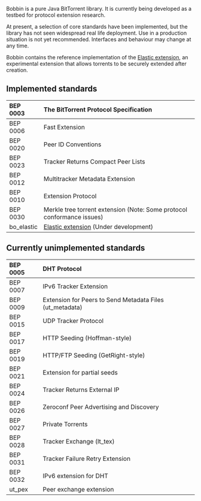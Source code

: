 Bobbin is a pure Java BitTorrent library. It is currently being developed as a testbed for protocol extension research.

At present, a selection of core standards have been implemented, but the library has not seen widespread real life deployment. Use in a production situation is not yet recommended. Interfaces and behaviour may change at any time.

Bobbin contains the reference implementation of the [Elastic extension](ElasticExtension.md), an experimental extension that allows torrents to be securely extended after creation.

## Implemented standards ##
| BEP 0003 | The BitTorrent Protocol Specification |
|:---------|:--------------------------------------|
| BEP 0006 | Fast Extension                        |
| BEP 0020 | Peer ID Conventions                   |
| BEP 0023 | Tracker Returns Compact Peer Lists    |
| BEP 0012 | Multitracker Metadata Extension       |
| BEP 0010 | Extension Protocol                    |
| BEP 0030 | Merkle tree torrent extension (Note: Some protocol conformance issues) |
| bo\_elastic | [Elastic extension](ElasticExtension.md) (Under development) |

## Currently unimplemented standards ##
| BEP 0005 | DHT Protocol |
|:---------|:-------------|
| BEP 0007 | IPv6 Tracker Extension |
| BEP 0009 | Extension for Peers to Send Metadata Files (ut\_metadata) |
| BEP 0015 | UDP Tracker Protocol |
| BEP 0017 | HTTP Seeding (Hoffman-style) |
| BEP 0019 | HTTP/FTP Seeding (GetRight-style) |
| BEP 0021 | Extension for partial seeds |
| BEP 0024 | Tracker Returns External IP |
| BEP 0026 | Zeroconf Peer Advertising and Discovery |
| BEP 0027 | Private Torrents |
| BEP 0028 | Tracker Exchange (lt\_tex) |
| BEP 0031 | Tracker Failure Retry Extension |
| BEP 0032 | IPv6 extension for DHT |
| ut\_pex  | Peer exchange extension |